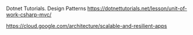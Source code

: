 Dotnet Tutorials. Design Patterns
  https://dotnettutorials.net/lesson/unit-of-work-csharp-mvc/

https://cloud.google.com/architecture/scalable-and-resilient-apps
